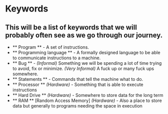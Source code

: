 # Keywords

## This will be a list of keywords that we will probably often see as we go through our journey.



* ** Program ** - A set of instructions.
* ** Programming language ** - A formally designed language to be able to communicate instructions to a machine.
* ** Bug ** - *(Informal)* Something we will be spending a lot of time trying to avoid, fix or minimize.
*(Very Informal)* A fuck up or many fuck ups somewhere.
* ** Statements ** - Commands that tell the machine what to do.
* ** Processor ** *(Hardware)* - Something that is able to execute instructions
* ** Hard Drive ** *(Hardware)* - Somewhere to store data for the long term
* ** RAM ** [Random Access Memory] *(Hardware)* - Also a place to store data but generally to programs needing the space in execution
